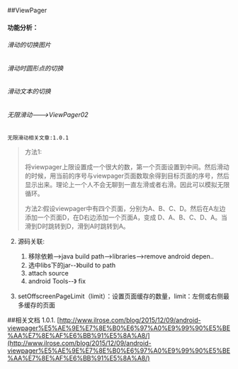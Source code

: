 ##ViewPager
#### 功能分析：
###### 滑动的切换图片
###### 滑动时圆形点的切换
###### 滑动文本的切换
###### 无限滑动--->ViewPager02
	无限滑动相关文章:1.0.1
> 方法1:
> 
> 将viewpager上限设置成一个很大的数，第一个页面设置到中间。然后滑动的时候，用当前的序号与viewpager页面数取余得到目标页面的序号，然后显示出来。理论上一个人不会无聊到一直左滑或者右滑。因此可以模拟无限循环。
>
> 方法2:假设viewpager中有四个页面，分别为A、B、C、D。然后在A左边添加一个页面D，在D右边添加一个页面A，变成 D、A、B、C、D、A。当滑到D时跳转到D，滑到A时跳转到A。

2. 源码关联:
	1. 移除依赖-->java build path-->libraries-->remove android depen..
	2. 选中libs下的jar--》build to path
	3. attach source
	4. android Tools--》 fix 

3. setOffscreenPageLimit（limit）：设置页面缓存的数量，limit：左侧或右侧最多缓存的页面





##相关文档
1.0.1. [http://www.ilrose.com/blog/2015/12/09/android-viewpager%E5%AE%9E%E7%8E%B0%E6%97%A0%E9%99%90%E5%BE%AA%E7%8E%AF%E6%BB%91%E5%8A%A8/](http://www.ilrose.com/blog/2015/12/09/android-viewpager%E5%AE%9E%E7%8E%B0%E6%97%A0%E9%99%90%E5%BE%AA%E7%8E%AF%E6%BB%91%E5%8A%A8/)